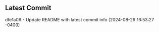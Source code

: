 
## Latest Commit
dfe1a06 - Update README with latest commit info (2024-08-29 16:53:27 -0400) <Yunxi-Zhou>
